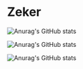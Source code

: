 # Zeker

![Anurag's GitHub stats](https://github-readme-stats.vercel.app/api?username=ZekerDev&show_icons=true&theme=tokyonight)

![Anurag's GitHub stats](https://github-readme-stats.vercel.app/api/top-langs/?username={zekerdev})

![Anurag's GitHub stats](https://hits.seeyoufarm.com/api/count/incr/badge.svg?url=https%3A%2F%2Fgithub.com%2F{ZekerDev}1212%2Fhit-counter)
